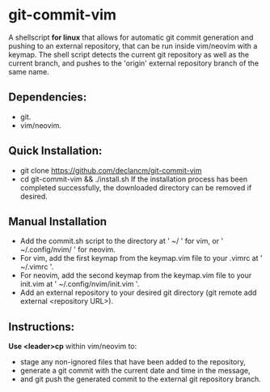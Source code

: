 # git-commit-vim
A shellscript **for linux** that allows for automatic git commit generation and pushing to an external repository, that can be run inside vim/neovim with a keymap.
The shell script detects the current git repository as well as the current branch, and pushes to the 'origin' external repository branch of the same name.

## Dependencies:
- git.
- vim/neovim.

## Quick Installation:
- git clone https://github.com/declancm/git-commit-vim
- cd git-commit-vim && ./install.sh
If the installation process has been completed successfully, the downloaded directory can be removed if desired.

## Manual Installation
- Add the commit.sh script to the directory at ' ~/ ' for vim, or ' ~/.config/nvim/ ' for neovim.
- For vim, add the first keymap from the keymap.vim file to your .vimrc at ' ~/.vimrc '.
- For neovim, add the second keymap from the keymap.vim file to your init.vim at ' ~/.config/nvim/init.vim '.
- Add an external repository to your desired git directory (git remote add external \<repository URL\>).

## Instructions:
**Use \<leader\>cp** within vim/neovim to:
- stage any non-ignored files that have been added to the repository,
- generate a git commit with the current date and time in the message,
- and git push the generated commit to the external git repository branch.
